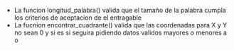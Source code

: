 - La funcion longitud_palabra() valida que el tamaño de la palabra cumpla los criterios de aceptacion de el entragable
- La fucnion encontrar_cuadrante() valida que las coordenadas para X y Y no sean 0 y si es si seguira pidiendo datos validos mayores o menores a o
